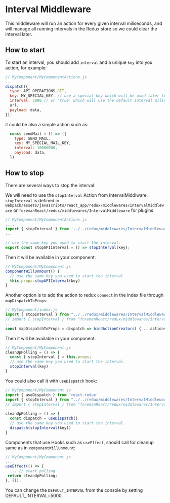 # Interval Middleware
This middleware will run an action for every given interval miliseconds,
and will manage all running intervals in the Redux store so we could clear the interval later.

## How to start

To start an interval, you should add `interval` and a unique `key` into you action, for example:

```js
// MyComponent/MyComponentActions.js
...
dispatch({
  type: API_OPERATIONS.GET,
  key: MY_SPECIAL_KEY, // use a special key which will be used later to clear the interval.
  interval: 3000 // or 'true' which will use the default interval milisec.
  url,
  payload: data,
});
```

it could be also a simple action such as:
```js
  const sendMail = () => ({
    type: SEND_MAIL,
    key: MY_SPECIAL_MAIL_KEY,
    interval: 10000000,
    payload: data,
  })
```

## How to stop

There are several ways to stop the interval:

We will need to use the `stopInterval` Action from IntervalMiddlware.
`stopInterval` is defined in `webpack/assets/javascripts/react_app/redux/middlewares/IntervalMiddleware`
or `foremanReact/redux/middlewares/IntervalMiddleware` for plugins
```js
// MyComponent/MyComponentActions.js
....
import { stopInterval } from '../../redux/middlewares/IntervalMiddleware';
...

// use the same key you used to start the interval.
export const stopAPIInterval = () => stopInterval(key);
```

Then it will be available in your component:
```js
// MyComponent/MyComponent.js
componentWillUnmount() {
  // use the same key you used to start the interval.
  this.props.stopAPIInterval(key) 
}
```

Another option is to add the action to redux `connect` in the index file through `mapDispatchToProps`:
```js
// MyComponent/index.js
import { stopInterval } from "../../redux/middlewares/IntervalMiddleware";
// import { stopInterval } from "foremanReact/redux/middlewares/IntervalMiddleware"; in plugins
...
const mapDispatchToProps = dispatch => bindActionCreators( { ...actions, stopInterval }, dispatch)
```

Then it will be available in your component:
```js
// MyComponent/MyComponent.js
cleanUpPolling = () => {
  const { stopInterval } = this.props;
  // use the same key you used to start the interval.
  stopInterval(key) 
}
```

You could also call it with `useDispatch` hook:
```js
// MyComponent/MyComponent.js
import { useDispatch } from 'react-redux'
import { stopInterval } from "../../redux/middlewares/IntervalMiddleware";
// import { stopInterval } from "foremanReact/redux/middlewares/IntervalMiddleware"; in plugins
...
cleanUpPolling = () => {
  const dispatch = useDispatch()
  // use the same key you used to start the interval.
  dispatch(stopInterval(key))
}
```

Components that use Hooks such as `useEffect`, should call for cleanup same as in `componentWillUnmount`:
```js
// MyComponent/MyComponent.js
...
useEffect(() => {
  ... // start polling
 return cleanUpPolling;
}, []);
```

You can change the `DEFAULT_INTERVAL` from the console by setting DEFAULT_INTERVAL=5000.
